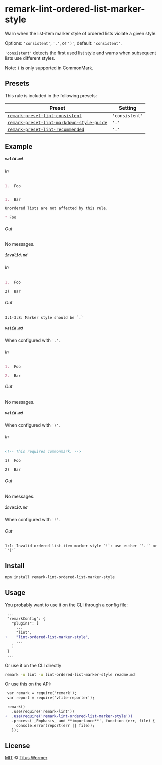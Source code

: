 <!--This file is generated-->

# remark-lint-ordered-list-marker-style

Warn when the list-item marker style of ordered lists violate a given
style.

Options: `'consistent'`, `'.'`, or `')'`, default: `'consistent'`.

`'consistent'` detects the first used list style and warns when subsequent
lists use different styles.

Note: `)` is only supported in CommonMark.

## Presets

This rule is included in the following presets:

| Preset | Setting |
| ------ | ------- |
| [`remark-preset-lint-consistent`](https://github.com/remarkjs/remark-lint/tree/master/packages/remark-preset-lint-consistent) | `'consistent'` |
| [`remark-preset-lint-markdown-style-guide`](https://github.com/remarkjs/remark-lint/tree/master/packages/remark-preset-lint-markdown-style-guide) | `'.'` |
| [`remark-preset-lint-recommended`](https://github.com/remarkjs/remark-lint/tree/master/packages/remark-preset-lint-recommended) | `'.'` |

## Example

##### `valid.md`

###### In

```markdown
1.  Foo


1.  Bar

Unordered lists are not affected by this rule.

* Foo
```

###### Out

No messages.

##### `invalid.md`

###### In

```markdown
1.  Foo

2)  Bar
```

###### Out

```text
3:1-3:8: Marker style should be `.`
```

##### `valid.md`

When configured with `'.'`.

###### In

```markdown
1.  Foo

2.  Bar
```

###### Out

No messages.

##### `valid.md`

When configured with `')'`.

###### In

```markdown
<!-- This requires commonmark. -->

1)  Foo

2)  Bar
```

###### Out

No messages.

##### `invalid.md`

When configured with `'!'`.

###### Out

```text
1:1: Invalid ordered list-item marker style `!`: use either `'.'` or `')'`
```

## Install

```sh
npm install remark-lint-ordered-list-marker-style
```

## Usage

You probably want to use it on the CLI through a config file:

```diff
 ...
 "remarkConfig": {
   "plugins": [
     ...
     "lint",
+    "lint-ordered-list-marker-style",
     ...
   ]
 }
 ...
```

Or use it on the CLI directly

```sh
remark -u lint -u lint-ordered-list-marker-style readme.md
```

Or use this on the API:

```diff
 var remark = require('remark');
 var report = require('vfile-reporter');

 remark()
   .use(require('remark-lint'))
+  .use(require('remark-lint-ordered-list-marker-style'))
   .process('_Emphasis_ and **importance**', function (err, file) {
     console.error(report(err || file));
   });
```

## License

[MIT](https://github.com/remarkjs/remark-lint/blob/master/LICENSE) © [Titus Wormer](http://wooorm.com)
